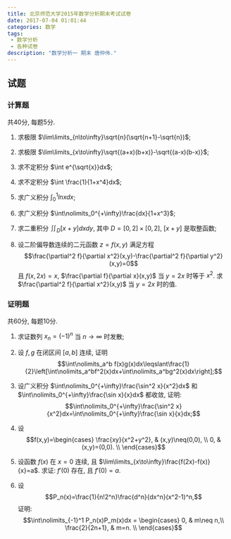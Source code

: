 ```yaml
---
title: 北京师范大学2015年数学分析期末考试试卷
date: 2017-07-04 01:01:44
categories: 数学
tags:
 - 数学分析
 - 各种试卷
description: "数学分析一 期末 唐仲伟."
---
```


## 试题

### 计算题

共40分, 每题5分.

1. 求极限 $\lim\limits_{n\to\infty}\sqrt{n}(\sqrt{n+1}-\sqrt{n})$;

2. 求极限 $\lim\limits_{x\to\infty}\sqrt{(a+x)(b+x)}-\sqrt{(a-x)(b-x)}$;

3. 求不定积分 $\int e^{\sqrt{x}}dx$;

4. 求不定积分 $\int \frac{1}{1+x^4}dx$;

5. 求广义积分 $\int\nolimits_0^1 lnxdx$;

6. 求广义积分 $\int\nolimits_0^{+\infty}\frac{dx}{1+x^3}$;

7. 求二重积分 $\iint\nolimits_D [x+y]dxdy$, 其中 $D=[0,2]\times[0,2]$, $[x+y]$ 是取整函数;

8. 设二阶偏导数连续的二元函数 $z=f(x,y)$ 满足方程 $$\frac{\partial^2 f}{\partial x^2}(x,y)-\frac{\partial^2 f}{\partial y^2}(x,y)=0$$ 且 $f(x,2x)=x$, $\frac{\partial f}{\partial x}(x,y)$ 当 $y=2x$ 时等于 $x^2$. 求 $\frac{\partial^2 f}{\partial x^2}(x,y)$ 当 $y=2x$ 时的值.

### 证明题

共60分, 每题10分.

1. 求证数列 $x_n=(-1)^n$ 当 $n\to\infty$ 时发散;

2. 设 $f,g$ 在闭区间 $[a,b]$ 连续, 证明 $$\int\nolimits_a^b f(x)g(x)dx\leqslant\frac{1}{2}\left[\int\nolimits_a^bf^2(x)dx+\int\nolimits_a^bg^2(x)dx\right];$$

3. 设广义积分 $\int\nolimits_0^{+\infty}\frac{\sin^2 x}{x^2}dx$ 和 $\int\nolimits_0^{+\infty}\frac{\sin x}{x}dx$ 都收敛, 证明: $$\int\nolimits_0^{+\infty}\frac{\sin^2 x}{x^2}dx=\int\nolimits_0^{+\infty}\frac{\sin x}{x}dx;$$

4. 设 $$f(x,y)=\begin{cases} \frac{xy}{x^2+y^2}, & (x,y)\neq(0,0), \\ 0, & (x,y)=(0,0). \\ \end{cases}$$

5. 设函数 $f(x)$ 在 $x=0$ 连续, 且 $\lim\limits_{x\to\infty}\frac{f(2x)-f(x)}{x}=a$. 求证: $f'(0)$ 存在, 且 $f'(0)=a$.

6. 设 $$P_n(x)=\frac{1}{n!2^n}\frac{d^n}{dx^n}(x^2-1)^n,$$ 证明: $$\int\nolimits_{-1}^1 P_n(x)P_m(x)dx = \begin{cases} 0, & m\neq n,\\ \frac{2}{2n+1}, & m=n. \\ \end{cases}$$
